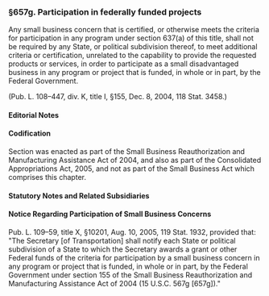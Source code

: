 ### §657g. Participation in federally funded projects ###

Any small business concern that is certified, or otherwise meets the criteria for participation in any program under section 637(a) of this title, shall not be required by any State, or political subdivision thereof, to meet additional criteria or certification, unrelated to the capability to provide the requested products or services, in order to participate as a small disadvantaged business in any program or project that is funded, in whole or in part, by the Federal Government.

(Pub. L. 108–447, div. K, title I, §155, Dec. 8, 2004, 118 Stat. 3458.)

#### **Editorial Notes** ####

#### Codification ####

Section was enacted as part of the Small Business Reauthorization and Manufacturing Assistance Act of 2004, and also as part of the Consolidated Appropriations Act, 2005, and not as part of the Small Business Act which comprises this chapter.

#### **Statutory Notes and Related Subsidiaries** ####

#### Notice Regarding Participation of Small Business Concerns ####

Pub. L. 109–59, title X, §10201, Aug. 10, 2005, 119 Stat. 1932, provided that: "The Secretary [of Transportation] shall notify each State or political subdivision of a State to which the Secretary awards a grant or other Federal funds of the criteria for participation by a small business concern in any program or project that is funded, in whole or in part, by the Federal Government under section 155 of the Small Business Reauthorization and Manufacturing Assistance Act of 2004 (15 U.S.C. 567g [657g])."